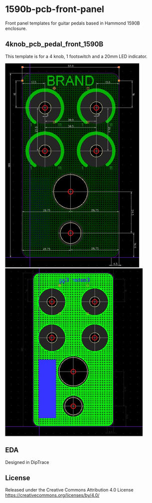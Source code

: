 # 1590b-pcb-front-panel
 Front panel templates for guitar pedals based in Hammond 1590B enclosure.


## 4knob_pcb_pedal_front_1590B
This template is for a 4 knob, 1 footswitch and a 20mm LED indicator.


![4knob](/doc/4knob.JPG)
![4knob_bottom](/doc/4knob_bottom.JPG)



## EDA
Designed in DipTrace

## License

Released under the Creative Commons Attribution 4.0 License
https://creativecommons.org/licenses/by/4.0/